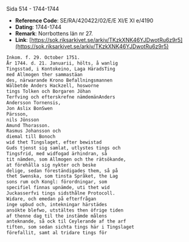 Sida 514 - 1744-1744

- **Reference Code**: SE/RA/420422/02/E/E XI/E XI e/4190
- **Dating**: 1744-1744
- **Remark**: Norrbottens län nr 27.
- **Link**: [https://sok.riksarkivet.se/arkiv/TKzkXNK46YJDwotRu6z9r5](https://sok.riksarkivet.se/arkiv/TKzkXNK46YJDwotRu6z9r5)

```txt linenums="1"
Inkom. f. 29. October 1751.
År 1744. d. 21. Januarii, hölts, å wanlig
Tingsstad, i Kontokeino, Laga HäradsTing
med Allmogen ther sammastäan
des, närwarande Krono Befallningsmannen
Wälbetde Anders Hackzell, hosworne
tings Tolken och Borgaren Jöhan
Terfving och efterskrefne nämdemänAnders
Andersson Tornensis,
Jon Aslix BonSwen
Pärsson,
nils Jönsson
Amund Thorasson.
Rasmus Johansson och
diemal till Bonoch
wid thet Tingslaget, efter bewistad
Guds tjenst sig samlat, utlystes tings och
Tingsfrid, med widfogad ärhindran, så
tit nämden, som Allmogen och the rätsökande,
at förehålla sig nykter och beske
delige, sedan föreständigades them, så på
thet Swenska, som tinsta Språket, the Lag
sons rum och Kongl: förordningar, som
specifiel finnas upnämde, uti thet wid
Juckasserfvi tings sidsthålne Protocoll.
Widare, och emedan på efterfrågan
inge upbud och, intekningar härstädes
ansökte blefwo, utstältes then öfrige tiden
af thenne dag til the instämde målens
anteknande, så ock til Ceylerande af the arf
tiften, som sedan sichta tings här i Tingslaget
förefallit, samt al tridare tings för
```
